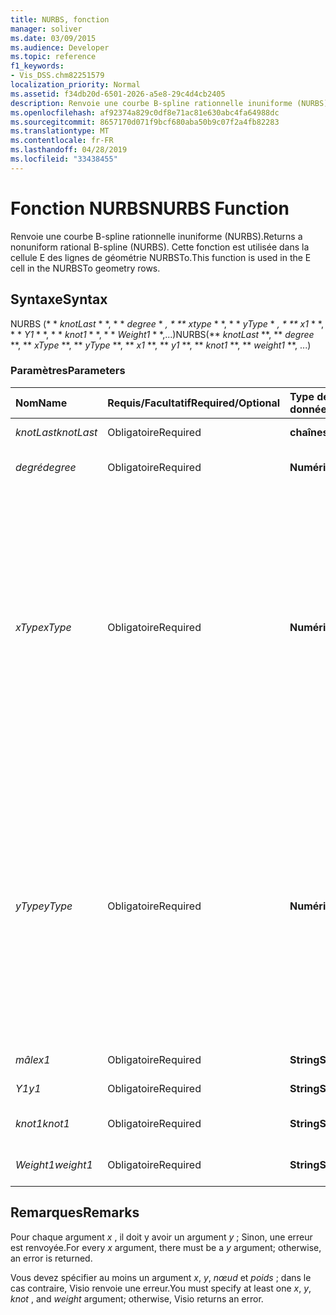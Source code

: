 ```yaml
---
title: NURBS, fonction
manager: soliver
ms.date: 03/09/2015
ms.audience: Developer
ms.topic: reference
f1_keywords:
- Vis_DSS.chm82251579
localization_priority: Normal
ms.assetid: f34db20d-6501-2026-a5e8-29c4d4cb2405
description: Renvoie une courbe B-spline rationnelle inuniforme (NURBS). Cette fonction est utilisée dans la cellule E des lignes de géométrie NURBSTo.
ms.openlocfilehash: af92374a829c0df8e71ac81e630abc4fa64988dc
ms.sourcegitcommit: 8657170d071f9bcf680aba50b9c07f2a4fb82283
ms.translationtype: MT
ms.contentlocale: fr-FR
ms.lasthandoff: 04/28/2019
ms.locfileid: "33438455"
---
```

# <a name="nurbs-function"></a><span data-ttu-id="1dd2d-104">Fonction NURBS</span><span class="sxs-lookup"><span data-stu-id="1dd2d-104">NURBS Function</span></span>

<span data-ttu-id="1dd2d-105">Renvoie une courbe B-spline rationnelle inuniforme (NURBS).</span><span class="sxs-lookup"><span data-stu-id="1dd2d-105">Returns a nonuniform rational B-spline (NURBS).</span></span> <span data-ttu-id="1dd2d-106">Cette fonction est utilisée dans la cellule E des lignes de géométrie NURBSTo.</span><span class="sxs-lookup"><span data-stu-id="1dd2d-106">This function is used in the E cell in the NURBSTo geometry rows.</span></span>
  
## <a name="syntax"></a><span data-ttu-id="1dd2d-107">Syntaxe</span><span class="sxs-lookup"><span data-stu-id="1dd2d-107">Syntax</span></span>

<span data-ttu-id="1dd2d-108">NURBS (\* \* *knotLast* \* \*, \* \* *degree* \* *, \* \*\* xtype* \* \*, \* \* *yType* \* *, \* \*\* x1* \* \*, \* \* *Y1* \* \*, \* \* *knot1* \* \*, \* \* *Weight1* \* \*,...)</span><span class="sxs-lookup"><span data-stu-id="1dd2d-108">NURBS(\*\* *knotLast* \*\*, \*\* *degree* \*\*, \*\* *xType* \*\*, \*\* *yType* \*\*, \*\* *x1* \*\*, \*\* *y1* \*\*, \*\* *knot1* \*\*, \*\* *weight1* \*\*, ...)</span></span> 
  
### <a name="parameters"></a><span data-ttu-id="1dd2d-109">Paramètres</span><span class="sxs-lookup"><span data-stu-id="1dd2d-109">Parameters</span></span>

|<span data-ttu-id="1dd2d-110">**Nom**</span><span class="sxs-lookup"><span data-stu-id="1dd2d-110">**Name**</span></span>|<span data-ttu-id="1dd2d-111">**Requis/Facultatif**</span><span class="sxs-lookup"><span data-stu-id="1dd2d-111">**Required/Optional**</span></span>|<span data-ttu-id="1dd2d-112">**Type de données**</span><span class="sxs-lookup"><span data-stu-id="1dd2d-112">**Data Type**</span></span>|<span data-ttu-id="1dd2d-113">**Description**</span><span class="sxs-lookup"><span data-stu-id="1dd2d-113">**Description**</span></span>|
|:-----|:-----|:-----|:-----|
| <span data-ttu-id="1dd2d-114">_knotLast_</span><span class="sxs-lookup"><span data-stu-id="1dd2d-114">_knotLast_</span></span> <br/> |<span data-ttu-id="1dd2d-115">Obligatoire</span><span class="sxs-lookup"><span data-stu-id="1dd2d-115">Required</span></span>  <br/> |<span data-ttu-id="1dd2d-116">**chaîne**</span><span class="sxs-lookup"><span data-stu-id="1dd2d-116">**string**</span></span> <br/> | <span data-ttu-id="1dd2d-117">Dernier nœud</span><span class="sxs-lookup"><span data-stu-id="1dd2d-117">The last knot.</span></span>  <br/> |
| <span data-ttu-id="1dd2d-118">_degré_</span><span class="sxs-lookup"><span data-stu-id="1dd2d-118">_degree_</span></span> <br/> |<span data-ttu-id="1dd2d-119">Obligatoire</span><span class="sxs-lookup"><span data-stu-id="1dd2d-119">Required</span></span>  <br/> |<span data-ttu-id="1dd2d-120">**Numérique**</span><span class="sxs-lookup"><span data-stu-id="1dd2d-120">**Numeric**</span></span> <br/> |<span data-ttu-id="1dd2d-121">Degré de la courbe Spline</span><span class="sxs-lookup"><span data-stu-id="1dd2d-121">The spline's degree.</span></span>  <br/> |
| <span data-ttu-id="1dd2d-122">_xType_</span><span class="sxs-lookup"><span data-stu-id="1dd2d-122">_xType_</span></span> <br/> |<span data-ttu-id="1dd2d-123">Obligatoire</span><span class="sxs-lookup"><span data-stu-id="1dd2d-123">Required</span></span>  <br/> |<span data-ttu-id="1dd2d-124">**Numérique**</span><span class="sxs-lookup"><span data-stu-id="1dd2d-124">**Numeric**</span></span> <br/> |<span data-ttu-id="1dd2d-125">Indique comment interpréter les données _x_ d'entrée.</span><span class="sxs-lookup"><span data-stu-id="1dd2d-125">Specifies how to interpret the  _x_ input data.</span></span> <span data-ttu-id="1dd2d-126">Si _xtype_ a la valeur 0, toutes les données d'entrée _x_ sont interprétées comme un pourcentage de la largeur.</span><span class="sxs-lookup"><span data-stu-id="1dd2d-126">If  _xType_ is 0, all  _x_ input data is interpreted as a percentage of Width.</span></span> <span data-ttu-id="1dd2d-127">Si _xtype_ a la forme 1, toutes les données _x_ d'entrée sont interprétées comme des coordonnées locales.</span><span class="sxs-lookup"><span data-stu-id="1dd2d-127">If  _xType_ is 1, all  _x_ input data is interpreted as local coordinates.</span></span>  <br/> |
| <span data-ttu-id="1dd2d-128">_yType_</span><span class="sxs-lookup"><span data-stu-id="1dd2d-128">_yType_</span></span> <br/> |<span data-ttu-id="1dd2d-129">Obligatoire</span><span class="sxs-lookup"><span data-stu-id="1dd2d-129">Required</span></span>  <br/> |<span data-ttu-id="1dd2d-130">**Numérique**</span><span class="sxs-lookup"><span data-stu-id="1dd2d-130">**Numeric**</span></span> <br/> |<span data-ttu-id="1dd2d-131">Indique comment interpréter les données d'entrée _y_ .</span><span class="sxs-lookup"><span data-stu-id="1dd2d-131">Specifies how to interpret the  _y_ input data.</span></span> <span data-ttu-id="1dd2d-132">Si _yType_ a la valeur 0, toutes les données _y_ d'entrée sont interprétées comme un pourcentage de la hauteur.</span><span class="sxs-lookup"><span data-stu-id="1dd2d-132">If  _yType_ is 0, all  _y_ input data is interpreted as a percentage of Height.</span></span> <span data-ttu-id="1dd2d-133">Si _yType_ a la valeurs 1, toutes les données _y_ d'entrée sont interprétées comme des coordonnées locales.</span><span class="sxs-lookup"><span data-stu-id="1dd2d-133">If  _yType_ is 1, all  _y_ input data is interpreted as local coordinates.</span></span>  <br/> |
| <span data-ttu-id="1dd2d-134">_mâle_</span><span class="sxs-lookup"><span data-stu-id="1dd2d-134">_x1_</span></span> <br/> |<span data-ttu-id="1dd2d-135">Obligatoire</span><span class="sxs-lookup"><span data-stu-id="1dd2d-135">Required</span></span>  <br/> |<span data-ttu-id="1dd2d-136">**String**</span><span class="sxs-lookup"><span data-stu-id="1dd2d-136">**String**</span></span> <br/> |<span data-ttu-id="1dd2d-137">Coordonnée x.</span><span class="sxs-lookup"><span data-stu-id="1dd2d-137">An x-coordinate.</span></span>  <br/> |
| <span data-ttu-id="1dd2d-138">_Y1_</span><span class="sxs-lookup"><span data-stu-id="1dd2d-138">_y1_</span></span> <br/> |<span data-ttu-id="1dd2d-139">Obligatoire</span><span class="sxs-lookup"><span data-stu-id="1dd2d-139">Required</span></span>  <br/> |<span data-ttu-id="1dd2d-140">**String**</span><span class="sxs-lookup"><span data-stu-id="1dd2d-140">**String**</span></span> <br/> |<span data-ttu-id="1dd2d-141">Coordonnée y.</span><span class="sxs-lookup"><span data-stu-id="1dd2d-141">A y-coordinate.</span></span>  <br/> |
| <span data-ttu-id="1dd2d-142">_knot1_</span><span class="sxs-lookup"><span data-stu-id="1dd2d-142">_knot1_</span></span> <br/> |<span data-ttu-id="1dd2d-143">Obligatoire</span><span class="sxs-lookup"><span data-stu-id="1dd2d-143">Required</span></span>  <br/> |<span data-ttu-id="1dd2d-144">**String**</span><span class="sxs-lookup"><span data-stu-id="1dd2d-144">**String**</span></span> <br/> |<span data-ttu-id="1dd2d-145">Nœud sur la courbe B-spline</span><span class="sxs-lookup"><span data-stu-id="1dd2d-145">A knot on the B-spline.</span></span>  <br/> |
| <span data-ttu-id="1dd2d-146">_Weight1_</span><span class="sxs-lookup"><span data-stu-id="1dd2d-146">_weight1_</span></span> <br/> |<span data-ttu-id="1dd2d-147">Obligatoire</span><span class="sxs-lookup"><span data-stu-id="1dd2d-147">Required</span></span>  <br/> |<span data-ttu-id="1dd2d-148">**String**</span><span class="sxs-lookup"><span data-stu-id="1dd2d-148">**String**</span></span> <br/> |<span data-ttu-id="1dd2d-149">Épaisseur sur la courbe B-spline</span><span class="sxs-lookup"><span data-stu-id="1dd2d-149">A weight on the B-spline.</span></span>  <br/> |
   
## <a name="remarks"></a><span data-ttu-id="1dd2d-150">Remarques</span><span class="sxs-lookup"><span data-stu-id="1dd2d-150">Remarks</span></span>

<span data-ttu-id="1dd2d-151">Pour chaque argument *x* , il doit y avoir un argument *y* ; Sinon, une erreur est renvoyée.</span><span class="sxs-lookup"><span data-stu-id="1dd2d-151">For every  *x*  argument, there must be a  *y*  argument; otherwise, an error is returned.</span></span> 
  
<span data-ttu-id="1dd2d-152">Vous devez spécifier au moins un argument *x*, *y*, *nœud* et *poids* ; dans le cas contraire, Visio renvoie une erreur.</span><span class="sxs-lookup"><span data-stu-id="1dd2d-152">You must specify at least one  *x*, *y*, *knot*  , and  *weight*  argument; otherwise, Visio returns an error.</span></span> 
  

